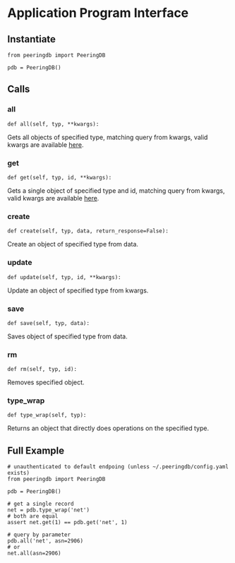 
# Application Program Interface

## Instantiate
    from peeringdb import PeeringDB

    pdb = PeeringDB()

## Calls

### all
    def all(self, typ, **kwargs):

Gets all objects of specified type, matching query from kwargs, valid kwargs are available [here](http://docs.peeringdb.com/api_specs/#operations).

### get
    def get(self, typ, id, **kwargs):

Gets a single object of specified type and id, matching query from kwargs, valid kwargs are available [here](http://docs.peeringdb.com/api_specs/#operations).

### create
    def create(self, typ, data, return_response=False):

Create an object of specified type from data.

### update
    def update(self, typ, id, **kwargs):

Update an object of specified type from kwargs.

### save
    def save(self, typ, data):

Saves object of specified type from data.

### rm
    def rm(self, typ, id):

Removes specified object.

### type_wrap
    def type_wrap(self, typ):

Returns an object that directly does operations on the specified type.


## Full Example

    # unauthenticated to default endpoing (unless ~/.peeringdb/config.yaml exists)
    from peeringdb import PeeringDB

    pdb = PeeringDB()

    # get a single record
    net = pdb.type_wrap('net')
    # both are equal
    assert net.get(1) == pdb.get('net', 1)

    # query by parameter
    pdb.all('net', asn=2906)
    # or
    net.all(asn=2906)

